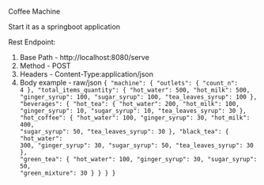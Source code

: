 Coffee Machine

Start it as a springboot application

Rest Endpoint:

1. Base Path - http://localhost:8080/serve
2. Method - POST
3. Headers - 
	Content-Type:application/json
4. Body example - 
	raw/json
<code>{
  "machine": {
    "outlets": {
      "count_n": 4
    },
    "total_items_quantity": {
      "hot_water": 500,
      "hot_milk": 500,
      "ginger_syrup": 100,
      "sugar_syrup": 100,
      "tea_leaves_syrup": 100
    },
    "beverages": {
      "hot_tea": {
        "hot_water": 200,
        "hot_milk": 100,
        "ginger_syrup": 10,
        "sugar_syrup": 10,
        "tea_leaves_syrup": 30
      },
      "hot_coffee": {
        "hot_water": 100,
        "ginger_syrup": 30,
        "hot_milk": 400,
        "sugar_syrup": 50,
        "tea_leaves_syrup": 30
      },
      "black_tea": {
        "hot_water": 300,
        "ginger_syrup": 30,
        "sugar_syrup": 50,
        "tea_leaves_syrup": 30
      },
      "green_tea": {
        "hot_water": 100,
        "ginger_syrup": 30,
        "sugar_syrup": 50,
        "green_mixture": 30
      }
    }
  }
}
</code>